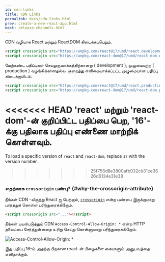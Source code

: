 ```yaml
---
id: cdn-links
title: CDN Links
permalink: docs/cdn-links.html
prev: create-a-new-react-app.html
next: release-channels.html
---
```


CDN வழியாக React மற்றும் ReactDOM கிடைக்கப்பெறும்.

```html
<script crossorigin src="https://unpkg.com/react@17/umd/react.development.js"></script>
<script crossorigin src="https://unpkg.com/react-dom@17/umd/react-dom.development.js"></script>
```

மேற்கண்ட பதிப்புகள் செயலுருவாக்கத்திற்கானது ( development ), முழுமையுற்ற ( production ) வழங்கிக்கானதல்ல. குறைத்து எளிமையாக்கப்பட்ட முழுமையான பதிப்பு கிடைக்குமிடம்:

```html
<script crossorigin src="https://unpkg.com/react@17/umd/react.production.min.js"></script>
<script crossorigin src="https://unpkg.com/react-dom@17/umd/react-dom.production.min.js"></script>
```

<<<<<<< HEAD
'react' மற்றும் 'react-dom'-ன் குறிப்பிட்ட பதிப்பை பெற, '16'-க்கு பதிலாக பதிப்பு எண்ணை மாற்றிக் கொள்ளவும்.
=======
To load a specific version of `react` and `react-dom`, replace `17` with the version number.
>>>>>>> 25f756d8e3800afb032cb31ce3626d6134e31e38

### எதற்காக `crossorigin` பண்பு? {#why-the-crossorigin-attribute}

நீங்கள் CDN -லிருந்து React ஐ பெற்றால், [`crossorigin`](https://developer.mozilla.org/en-US/docs/Web/HTML/CORS_settings_attributes) என்ற பண்பை இருக்குமாறு பார்த்துக் கொள்ள பரிந்துரைக்கிறோம்.

```html
<script crossorigin src="..."></script>
```

நீங்கள் பயன்படுத்தும் CDN `Access-Control-Allow-Origin: *` என்ற HTTP தலைப்பை சேர்த்துள்ளதை உரிது செய்து கொள்ளுமாறு பரிந்துரைக்கிறோம்.

![Access-Control-Allow-Origin: *](../images/docs/cdn-cors-header.png)

இது பதிப்பு 16-ம் அதற்கு பிறகான react-ன் பிழைகளை கையாளும் அனுபவத்தை எளிதாக்கும்.

